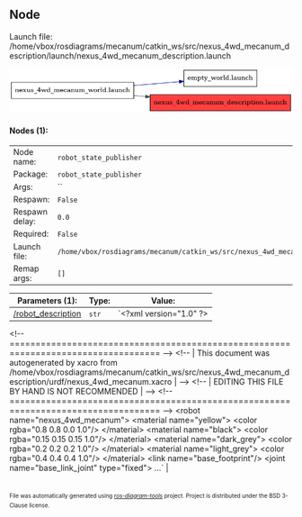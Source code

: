 <!--
File was automatically generated using 'ros-diagram-tools' project.
Project is distributed under the BSD 3-Clause license.
-->

## Node

Launch file: /home/vbox/rosdiagrams/mecanum/catkin_ws/src/nexus_4wd_mecanum_description/launch/nexus_4wd_mecanum_description.launch

[![_home_vbox_rosdiagrams_mecanum_catkin_ws_src_nexus_4wd_mecanum_description_launch_nexus_4wd_mecanum_description.launch](_home_vbox_rosdiagrams_mecanum_catkin_ws_src_nexus_4wd_mecanum_description_launch_nexus_4wd_mecanum_description.launch.png "_home_vbox_rosdiagrams_mecanum_catkin_ws_src_nexus_4wd_mecanum_description_launch_nexus_4wd_mecanum_description.launch")](_home_vbox_rosdiagrams_mecanum_catkin_ws_src_nexus_4wd_mecanum_description_launch_nexus_4wd_mecanum_description.launch.png)


#### Nodes (1):

|     |     |
| --- | --- |
| Node name: | `robot_state_publisher` |
| Package: | `robot_state_publisher` |
| Args: | `` |
| Respawn: | `False` |
| Respawn delay: | `0.0` |
| Required: | `False` |
| Launch file: | `/home/vbox/rosdiagrams/mecanum/catkin_ws/src/nexus_4wd_mecanum_description/launch/nexus_4wd_mecanum_description.launch` |
| Remap args: | `[]` |


| Parameters (1): | Type: | Value: |
| --------------- | ----- | ------ |
| [/robot_description](_robot_description.txt) | `str` | `&lt;?xml version=&quot;1.0&quot; ?&gt;
&lt;!-- =================================================================================== --&gt;
&lt;!-- |    This document was autogenerated by xacro from /home/vbox/rosdiagrams/mecanum/catkin_ws/src/nexus_4wd_mecanum_description/urdf/nexus_4wd_mecanum.xacro | --&gt;
&lt;!-- |    EDITING THIS FILE BY HAND IS NOT RECOMMENDED                                 | --&gt;
&lt;!-- =================================================================================== --&gt;
&lt;robot name=&quot;nexus_4wd_mecanum&quot;&gt;
  &lt;material name=&quot;yellow&quot;&gt;
    &lt;color rgba=&quot;0.8 0.8 0.0 1.0&quot;/&gt;
  &lt;/material&gt;
  &lt;material name=&quot;black&quot;&gt;
    &lt;color rgba=&quot;0.15 0.15 0.15 1.0&quot;/&gt;
  &lt;/material&gt;
  &lt;material name=&quot;dark_grey&quot;&gt;
    &lt;color rgba=&quot;0.2 0.2 0.2 1.0&quot;/&gt;
  &lt;/material&gt;
  &lt;material name=&quot;light_grey&quot;&gt;
    &lt;color rgba=&quot;0.4 0.4 0.4 1.0&quot;/&gt;
  &lt;/material&gt;
  &lt;link name=&quot;base_footprint&quot;/&gt;
  &lt;joint name=&quot;base_link_joint&quot; type=&quot;fixed&quot;&gt;
...` |


</br>
<font size="1">
File was automatically generated using <a href="https://github.com/anetczuk/ros-diagram-tools"><i>ros-diagram-tools</i></a> project.
Project is distributed under the BSD 3-Clause license.
</font>
